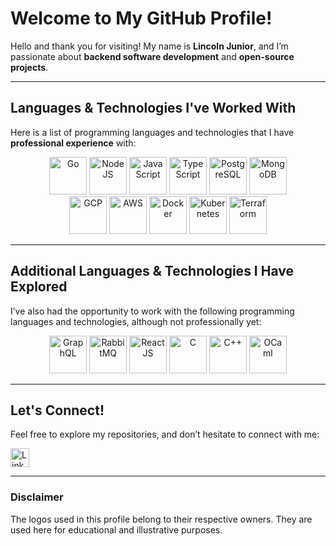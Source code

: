 # Welcome to My GitHub Profile!

Hello and thank you for visiting! My name is **Lincoln Junior**, and I’m passionate about **backend software development** and **open-source projects**.

---

## Languages & Technologies I've Worked With

Here is a list of programming languages and technologies that I have **professional experience** with:

<div align="center">
  
<picture>
  <img src="https://upload.wikimedia.org/wikipedia/commons/0/05/Go_Logo_Blue.svg" alt="Go" height="60">
</picture>
<picture>
  <img src="https://upload.wikimedia.org/wikipedia/commons/d/d9/Node.js_logo.svg" alt="NodeJS" height="60">
</picture>
<picture>
  <img src="https://upload.wikimedia.org/wikipedia/commons/9/99/Unofficial_JavaScript_logo_2.svg" alt="JavaScript" height="60">
</picture>
<picture>
  <img src="https://upload.wikimedia.org/wikipedia/commons/f/f5/Typescript.svg" alt="TypeScript" height="60">
</picture>
<picture>
  <img src="https://upload.wikimedia.org/wikipedia/commons/2/29/Postgresql_elephant.svg" alt="PostgreSQL" height="60">
</picture>
<picture>
  <img src="https://upload.wikimedia.org/wikipedia/commons/0/00/Mongodb-svgrepo-com.svg" alt="MongoDB" height="60">
</picture>

<br>

<picture>
  <img src="https://upload.wikimedia.org/wikipedia/commons/c/ce/Google_cloud.png" alt="GCP" height="60">
</picture>
<picture>
  <img src="https://upload.wikimedia.org/wikipedia/commons/9/93/Amazon_Web_Services_Logo.svg" alt="AWS" height="60">
</picture>
<picture>
  <img src="https://upload.wikimedia.org/wikipedia/commons/a/a7/Docker-svgrepo-com.svg" alt="Docker" height="60">
</picture>
<picture>
  <img src="https://upload.wikimedia.org/wikipedia/commons/0/00/Kubernetes_%28container_engine%29.png" alt="Kubernetes" height="60">
</picture>
<picture>
  <img src="https://blogs.vmware.com/cloudprovider/files/2019/04/og-image-8b3e4f7d-blog-aspect-ratio-576x324.png" alt="Terraform" height="60">
</picture>

</div>

---

## Additional Languages & Technologies I Have Explored

I’ve also had the opportunity to work with the following programming languages and technologies, although not professionally yet:

<div align="center">

<picture>
  <img src="https://upload.wikimedia.org/wikipedia/commons/1/17/GraphQL_Logo.svg" alt="GraphQL" height="60">
</picture>
<picture>
  <img src="https://herve.beraud.io/images/blog/rabbitmq.png" alt="RabbitMQ" height="60">
</picture>
<picture>
  <img src="https://upload.wikimedia.org/wikipedia/commons/a/a7/React-icon.svg" alt="ReactJS" height="60">
</picture>
<picture>
  <img src="https://upload.wikimedia.org/wikipedia/commons/1/18/C_Programming_Language.svg" alt="C" height="60">
</picture>
<picture>
  <img src="https://upload.wikimedia.org/wikipedia/commons/1/18/ISO_C%2B%2B_Logo.svg" alt="C++" height="60">
</picture>
<picture>
  <img src="https://upload.wikimedia.org/wikipedia/commons/f/ff/OCaml_Logo.svg" alt="OCaml" height="60">
</picture>


</div>

---

## Let's Connect!

Feel free to explore my repositories, and don’t hesitate to connect with me:

<a href="https://www.linkedin.com/in/lincoln-junior">
  <img src="https://upload.wikimedia.org/wikipedia/commons/8/81/LinkedIn_icon.svg" alt="LinkedIn" height="30">
</a>

---

### Disclaimer

The logos used in this profile belong to their respective owners. They are used here for educational and illustrative purposes.
